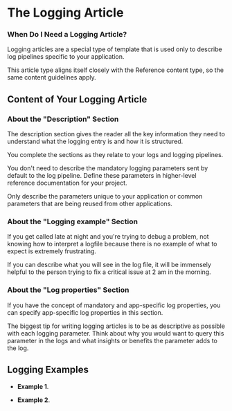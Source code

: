 # The Logging Article

### When Do I Need a Logging Article?

Logging articles are a special type of template that is used only to describe log pipelines specific to your application.

This article type aligns itself closely with the Reference content type, so the same content guidelines apply.

## Content of Your Logging Article

### About the "Description" Section

The description section gives the reader all the key information they need to understand what the logging entry is and how it is structured.

You complete the sections as they relate to your logs and logging pipelines.

You don't need to describe the mandatory logging parameters sent by default to the log pipeline. Define these parameters in higher-level reference documentation for your project.

Only describe the parameters unique to your application or common parameters that are being reused from other applications.

### About the "Logging example" Section

If you get called late at night and you're trying to debug a problem, not knowing how to interpret a logfile because there is no example of what to expect is extremely frustrating.

If you can describe what you will see in the log file, it will be immensely helpful to the person trying to fix a critical issue at 2 am in the morning.

### About the "Log properties" Section

If you have the concept of mandatory and app-specific log properties, you can specify app-specific log properties in this section.

The biggest tip for writing logging articles is to be as descriptive as possible with each logging parameter.
Think about why you would want to query this parameter in the logs and what insights or benefits the parameter adds to the log.

## Logging Examples

* **Example 1**.

* **Example 2**.
